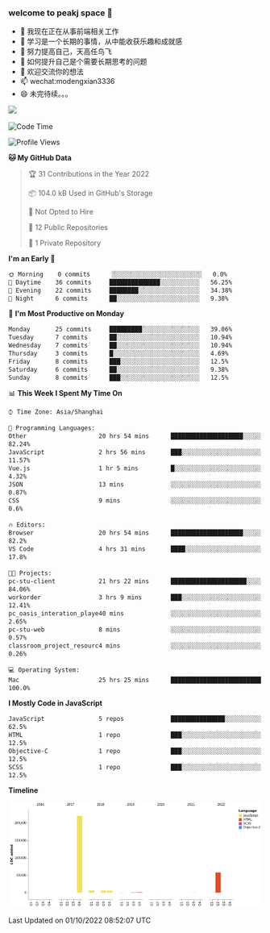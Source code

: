 ### welcome to peakj space 👋



- 🔭 我现在正在从事前端相关工作
- 🌱 学习是一个长期的事情，从中能收获乐趣和成就感
- 👯 努力提高自己，天高任鸟飞
- 🤔 如何提升自己是个需要长期思考的问题
- 💬 欢迎交流你的想法
- 📫 wechat:modengxian3336
- 😄 未完待续。。。

![](https://s2.ax1x.com/2019/06/28/ZKxc4J.jpg)

<!--START_SECTION:waka-->
![Code Time](http://img.shields.io/badge/Code%20Time-1%2C776%20hrs%2056%20mins-blue)

![Profile Views](http://img.shields.io/badge/Profile%20Views-0-blue)

**🐱 My GitHub Data** 

> 🏆 31 Contributions in the Year 2022
 > 
> 📦 104.0 kB Used in GitHub's Storage 
 > 
> 🚫 Not Opted to Hire
 > 
> 📜 12 Public Repositories 
 > 
> 🔑 1 Private Repository 
 > 
**I'm an Early 🐤** 

```text
🌞 Morning    0 commits      ░░░░░░░░░░░░░░░░░░░░░░░░░   0.0% 
🌆 Daytime    36 commits     ██████████████░░░░░░░░░░░   56.25% 
🌃 Evening    22 commits     ████████░░░░░░░░░░░░░░░░░   34.38% 
🌙 Night      6 commits      ██░░░░░░░░░░░░░░░░░░░░░░░   9.38%

```
📅 **I'm Most Productive on Monday** 

```text
Monday       25 commits     █████████░░░░░░░░░░░░░░░░   39.06% 
Tuesday      7 commits      ██░░░░░░░░░░░░░░░░░░░░░░░   10.94% 
Wednesday    7 commits      ██░░░░░░░░░░░░░░░░░░░░░░░   10.94% 
Thursday     3 commits      █░░░░░░░░░░░░░░░░░░░░░░░░   4.69% 
Friday       8 commits      ███░░░░░░░░░░░░░░░░░░░░░░   12.5% 
Saturday     6 commits      ██░░░░░░░░░░░░░░░░░░░░░░░   9.38% 
Sunday       8 commits      ███░░░░░░░░░░░░░░░░░░░░░░   12.5%

```


📊 **This Week I Spent My Time On** 

```text
⌚︎ Time Zone: Asia/Shanghai

💬 Programming Languages: 
Other                    20 hrs 54 mins      ████████████████████░░░░░   82.24% 
JavaScript               2 hrs 56 mins       ███░░░░░░░░░░░░░░░░░░░░░░   11.57% 
Vue.js                   1 hr 5 mins         █░░░░░░░░░░░░░░░░░░░░░░░░   4.32% 
JSON                     13 mins             ░░░░░░░░░░░░░░░░░░░░░░░░░   0.87% 
CSS                      9 mins              ░░░░░░░░░░░░░░░░░░░░░░░░░   0.6%

🔥 Editors: 
Browser                  20 hrs 54 mins      ████████████████████░░░░░   82.2% 
VS Code                  4 hrs 31 mins       ████░░░░░░░░░░░░░░░░░░░░░   17.8%

🐱‍💻 Projects: 
pc-stu-client            21 hrs 22 mins      █████████████████████░░░░   84.06% 
workorder                3 hrs 9 mins        ███░░░░░░░░░░░░░░░░░░░░░░   12.41% 
pc_oasis_interation_playe40 mins             ░░░░░░░░░░░░░░░░░░░░░░░░░   2.65% 
pc-stu-web               8 mins              ░░░░░░░░░░░░░░░░░░░░░░░░░   0.57% 
classroom_project_resourc4 mins              ░░░░░░░░░░░░░░░░░░░░░░░░░   0.26%

💻 Operating System: 
Mac                      25 hrs 25 mins      █████████████████████████   100.0%

```

**I Mostly Code in JavaScript** 

```text
JavaScript               5 repos             ███████████████░░░░░░░░░░   62.5% 
HTML                     1 repo              ███░░░░░░░░░░░░░░░░░░░░░░   12.5% 
Objective-C              1 repo              ███░░░░░░░░░░░░░░░░░░░░░░   12.5% 
SCSS                     1 repo              ███░░░░░░░░░░░░░░░░░░░░░░   12.5%

```


**Timeline**

![Chart not found](https://raw.githubusercontent.com/PeakJ/PeakJ/master/charts/bar_graph.png) 


 Last Updated on 01/10/2022 08:52:07 UTC
<!--END_SECTION:waka-->
